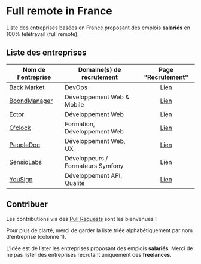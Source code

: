 # Full remote in France

Liste des entreprises basées en France proposant des emplois **salariés** en 100% télétravail (full remote).

## Liste des entreprises

| Nom de l'entreprise | Domaine(s) de recrutement       | Page "Recrutement"         |
| -----------------   |---------------------------------| :-------------------------:|
| [Back Market](https://www.backmarket.fr/) | DevOps | [Lien](https://jobs.backmarket.fr/) |
| [BoondManager](https://www.boondmanager.com/) | Développement Web & Mobile | [Lien](https://www.boondmanager.com/recrutement/) |
| [Ector](https://www.ectorparking.com/) | Développement Web | [Lien](https://www.welcometothejungle.com/fr/companies/ector) |
| [O'clock](https://oclock.io/) | Formation, Développement Web | [Lien](https://www.welcometothejungle.com/fr/companies/o-clock) |
| [PeopleDoc](https://www.people-doc.fr/) | Développement Web, UX | [Lien](https://www.people-doc.fr/carrieres) |
| [SensioLabs](https://sensiolabs.com/fr/) | Développeurs / Formateurs Symfony | [Lien](https://sensiolabs.com/fr/nous_rejoindre/nos_offres_d_emploi.html) |
| [YouSign](https://yousign.com/fr-fr) | Développement API, Qualité | [Lien](https://www.welcometothejungle.com/fr/companies/yousign) |

## Contribuer

Les contributions via des [Pull Requests](https://github.com/MaximePinot/full-remote-in-france/pulls) sont les bienvenues !

Pour plus de clarté, merci de garder la liste triée alphabétiquement par nom d'entreprise (colonne 1).

L'idée est de lister les entreprises proposant des emplois **salariés**.
Merci de ne pas lister des entreprises recrutant uniquement des **freelances**.
